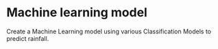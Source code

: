 # Machine learning model
Create a Machine Learning model using various Classification
Models to predict rainfall.
